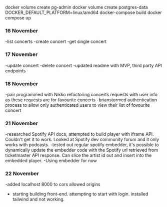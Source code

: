 docker volume create pg-admin
docker volume create postgres-data
DOCKER_DEFAULT_PLATFORM=linux/amd64 docker-compose build
docker compose up

### 16 November
-list concerts
-create concert
-get single concert

### 17 November
-update concert
-delete concert
-updated readme with MVP, third party API endpoints

### 18 November
-pair programmed with Nikko refactoring concerts requests with user info as these requests are for favourite concerts 
-brianstormed authentication process to allow only authenticated users to view their list of fovourite concert

### 21 November
-researched Spotify API docs, attempted to build player with iframe API. Couldn't get it to work. Looked at Spotify dev community forum and it only works with podcasts.
-tested out regular spotify embedder, it's possible to dynamically update the embedder code with the Spotify url retrieved from ticketmaster API response. Can slice the artist id out and insert into the embedded player. 
-Using embedder for now

### 22 November
-added localhost 8000 to cors allowed origins
- starting building front-end. attempting to start with login. installed tailwind and not working.


